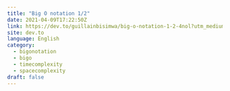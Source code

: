 ```yaml
---
title: "Big O notation 1/2"
date: 2021-04-09T17:22:50Z
link: https://dev.to/guillainbisimwa/big-o-notation-1-2-4nol?utm_medium=RSS&utm_source=news.12bit.vn
site: dev.to
language: English
category:
  - bigonotation
  - bigo
  - timecomplexity
  - spacecomplexity
draft: false
---
```

